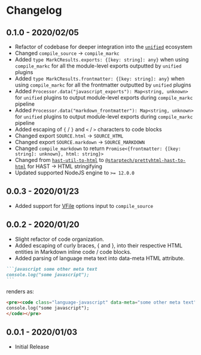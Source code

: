 # Changelog

## 0.1.0 - 2020/02/05

-   Refactor of codebase for deeper integration into the [`unified`](https://github.com/unifiedjs/unified) ecosystem
-   Changed `compile_source` -> `compile_markc`
-   Added `type MarkCResults.exports: {[key: string]: any}` when using `compile_markc` for all the module-level exports outputted by `unified` plugins
-   Added `type MarkCResults.frontmatter: {[key: string]: any}` when using `compile_markc` for all the frontmatter outputted by `unified` plugins
-   Added `Processor.data("javascript_exports"): Map<string, unknown>` for `unified` plugins to output module-level exports during `compile_markc` pipeline
-   Added `Processor.data("markdown_frontmatter"): Map<string, unknown>` for `unified` plugins to output module-level exports during `compile_markc` pipeline
-   Added escaping of `{` / `}` and `<` / `>` characters to code blocks
-   Changed export `SOURCE.html` -> `SOURCE_HTML`
-   Changed export `SOURCE.markdown` -> `SOURCE_MARKDOWN`
-   Changed `compile_markdown` to return `Promise<{frontmatter: {[key: string]: unknown}, html: string}>`
-   Changed from [`hast-util-to-html`](https://github.com/syntax-tree/hast-util-to-html) to [`@starptech/prettyhtml-hast-to-html`](https://github.com/Prettyhtml/prettyhtml/tree/master/packages/prettyhtml-hast-to-html) for HAST -> HTML stringifying
-   Updated supported NodeJS engine to `>= 12.0.0`

## 0.0.3 - 2020/01/23

-   Added support for [VFile](https://github.com/vfile/vfile#vfileoptions) options input to `compile_source`

## 0.0.2 - 2020/01/20

-   Slight refactor of code organization.
-   Added escaping of curly braces, { and }, into their respective HTML entities in Markdown inline code / code blocks.
-   Added parsing of language meta text into data-meta HTML attribute.

````markdown
```javascript some other meta text
console.log("some javascript");
```
````

renders as:

```html
<pre><code class="language-javascript" data-meta="some other meta text">
console.log("some javascript");
</code></pre>
```

## 0.0.1 - 2020/01/03

-   Initial Release
